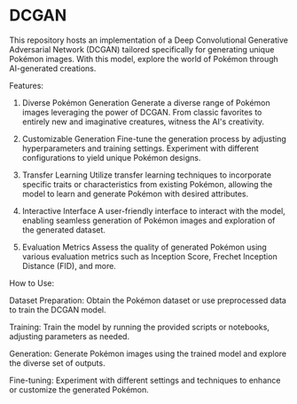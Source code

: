 # DCGAN
This repository hosts an implementation of a Deep Convolutional Generative Adversarial Network (DCGAN) tailored specifically for generating unique Pokémon images. With this model, explore the world of Pokémon through AI-generated creations.


Features:

1. Diverse Pokémon Generation
Generate a diverse range of Pokémon images leveraging the power of DCGAN. From classic favorites to entirely new and imaginative creatures, witness the AI's creativity.

2. Customizable Generation
Fine-tune the generation process by adjusting hyperparameters and training settings. Experiment with different configurations to yield unique Pokémon designs.

3. Transfer Learning
Utilize transfer learning techniques to incorporate specific traits or characteristics from existing Pokémon, allowing the model to learn and generate Pokémon with desired attributes.

4. Interactive Interface
A user-friendly interface to interact with the model, enabling seamless generation of Pokémon images and exploration of the generated dataset.

5. Evaluation Metrics
Assess the quality of generated Pokémon using various evaluation metrics such as Inception Score, Frechet Inception Distance (FID), and more.

How to Use:

Dataset Preparation: Obtain the Pokémon dataset or use preprocessed data to train the DCGAN model.

Training: Train the model by running the provided scripts or notebooks, adjusting parameters as needed.

Generation: Generate Pokémon images using the trained model and explore the diverse set of outputs.

Fine-tuning: Experiment with different settings and techniques to enhance or customize the generated Pokémon.
